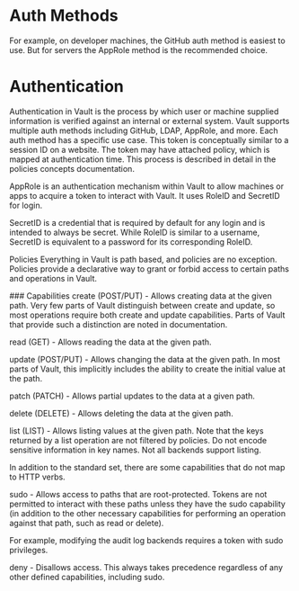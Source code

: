 # Auth Methods


For example, on developer machines, the GitHub auth method is easiest to use. But for servers the AppRole method is the recommended choice.

# Authentication
Authentication in Vault is the process by which user or machine supplied information is verified against an internal or external system. Vault supports multiple auth methods including GitHub, LDAP, AppRole, and more. Each auth method has a specific use case.
This token is conceptually similar to a session ID on a website. The token may have attached policy, which is mapped at authentication time. This process is described in detail in the policies concepts documentation.


AppRole is an authentication mechanism within Vault to allow machines or apps to acquire a token to interact with Vault. It uses RoleID and SecretID for login.

SecretID is a credential that is required by default for any login and is intended to always be secret. While RoleID is similar to a username, SecretID is equivalent to a password for its corresponding RoleID.

Policies
Everything in Vault is path based, and policies are no exception. Policies provide a declarative way to grant or forbid access to certain paths and operations in Vault. 

### Capabilities
create (POST/PUT) - Allows creating data at the given path. Very few parts of Vault distinguish between create and update, so most operations require both create and update capabilities. Parts of Vault that provide such a distinction are noted in documentation.

read (GET) - Allows reading the data at the given path.

update (POST/PUT) - Allows changing the data at the given path. In most parts of Vault, this implicitly includes the ability to create the initial value at the path.

patch (PATCH) - Allows partial updates to the data at a given path.

delete (DELETE) - Allows deleting the data at the given path.

list (LIST) - Allows listing values at the given path. Note that the keys returned by a list operation are not filtered by policies. Do not encode sensitive information in key names. Not all backends support listing.

In addition to the standard set, there are some capabilities that do not map to HTTP verbs.

sudo - Allows access to paths that are root-protected. Tokens are not permitted to interact with these paths unless they have the sudo capability (in addition to the other necessary capabilities for performing an operation against that path, such as read or delete).

For example, modifying the audit log backends requires a token with sudo privileges.

deny - Disallows access. This always takes precedence regardless of any other defined capabilities, including sudo.

